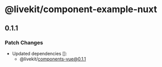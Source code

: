 # @livekit/component-example-nuxt

## 0.1.1

### Patch Changes

- Updated dependencies []:
  - @livekit/components-vue@0.1.1
